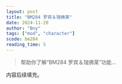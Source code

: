 ```yaml
---
layout: post
title: "BM284 罗宾＆瑞佛莱"
date: 2024-11-20
author: "Bny"
tags: ["mod", "character"]
scode: bm284
reading_time: 5
---
```


> 帮助你了解“BM284 罗宾＆瑞佛莱”功能...

内容后续填充。
